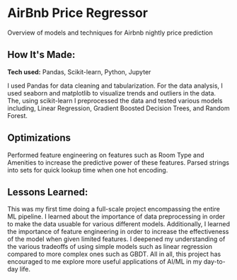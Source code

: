 # AirBnb Price Regressor
Overview of models and techniques for Airbnb nightly price prediction

## How It's Made:

**Tech used:** Pandas, Scikit-learn, Python, Jupyter

I used Pandas for data cleaning and tabularization. For the data analysis, I used seaborn and matplotlib to visualize trends and outliers in the data. The, using scikit-learn I preprocessed the data and tested various models including, Linear Regression, Gradient Boosted Decision Trees, and Random Forest.

## Optimizations

Performed feature engineering on features such as Room Type and Amenities to increase the predictive power of these features. Parsed strings into sets for quick lookup time when one hot encoding. 

## Lessons Learned:

This was my first time doing a full-scale project encompassing the entire ML pipeline. I learned about the importance of data preprocessing in order to make the data usuable for various different models. Additionally, I learned the importance of feature engineering in order to increase the effectiveness of the model when given limited features. I deepened my understanding of the various tradeoffs of using simple models such as linear regression compared to more complex ones such as GBDT. All in all, this project has encouraged to me explore more useful applications of AI/ML in my day-to-day life.
